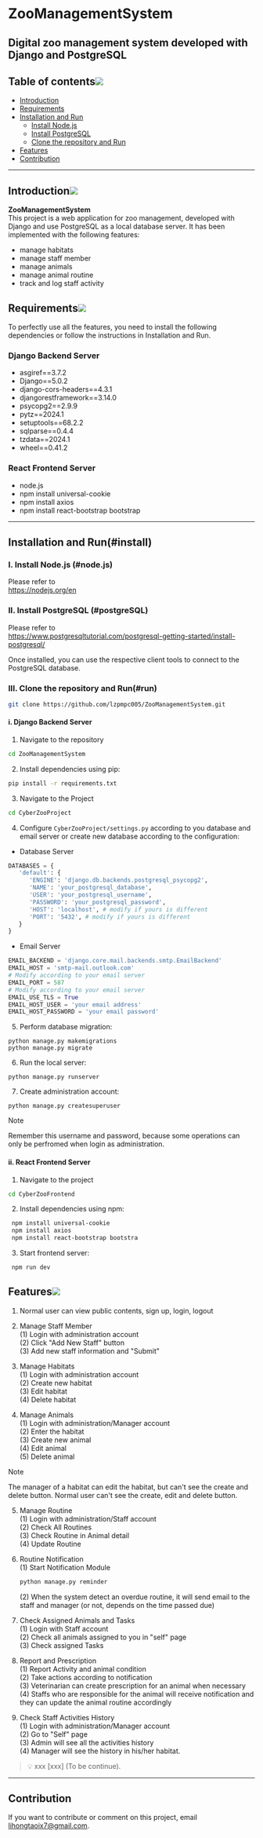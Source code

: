# ZooManagementSystem

Digital zoo management system developed with Django and PostgreSQL
---

## Table of contents[![](https://raw.githubusercontent.com/aregtech/areg-sdk/master/docs/img/pin.svg)](#table-of-contents)
- [Introduction](#introduction)
- [Requirements](#requirements)
- [Installation and Run](#install)
  - [Install Node.js](#node.js)
  - [Install PostgreSQL](#postgreSQL)
  - [Clone the repository and Run](#run)
- [Features](#Features)
- [Contribution](#Contribution)

---

<!-- markdownlint-disable -->

## Introduction[![](https://raw.githubusercontent.com/aregtech/areg-sdk/master/docs/img/pin.svg)](#introduction)

**ZooManagementSystem**   
This project is a web application for zoo management, developed with Django and use PostgreSQL as a local database server. It has been implemented with the following features:
- manage habitats
- manage staff member
- manage animals
- manage animal routine
- track and log staff activity


## Requirements[![](https://raw.githubusercontent.com/aregtech/areg-sdk/master/docs/img/pin.svg)](#requirements)
 
 To perfectly use all the features, you need to install the following dependencies or follow the instructions in Installation and Run.
 ### Django Backend Server
 - asgiref==3.7.2
 - Django==5.0.2
 - django-cors-headers==4.3.1
 - djangorestframework==3.14.0
 - psycopg2==2.9.9
 - pytz==2024.1
 - setuptools==68.2.2
 - sqlparse==0.4.4
 - tzdata==2024.1
 - wheel==0.41.2

 ### React Frontend Server
 - node.js
 - npm install universal-cookie
 - npm install axios
 - npm install react-bootstrap bootstrap

---

## Installation and Run(#install)

### I. Install Node.js (#node.js)

Please refer to   
 https://nodejs.org/en

### II. Install PostgreSQL (#postgreSQL)

Please refer to   
 https://www.postgresqltutorial.com/postgresql-getting-started/install-postgresql/

Once installed, you can use the respective client tools to connect to the PostgreSQL database.


### III. Clone the repository and Run(#run)

```bash
git clone https://github.com/lzpmpc005/ZooManagementSystem.git
```
#### i. Django Backend Server
1. Navigate to the repository
```bash
cd ZooManagementSystem
```
2. Install dependencies using pip:
```bash
pip install -r requirements.txt
```
3. Navigate to the Project
```bash
cd CyberZooProject
```
4. Configure `CyberZooProject/settings.py` according to you database and email server or create new database according to the configuration:
- Database Server
```python
DATABASES = {
   'default': {
      'ENGINE': 'django.db.backends.postgresql_psycopg2',
      'NAME': 'your_postgresql_database',
      'USER': 'your_postgresql_username',
      'PASSWORD': 'your_postgresql_password',
      'HOST': 'localhost', # modify if yours is different
      'PORT': '5432', # modify if yours is different
   }
}
```

- Email Server
```python
EMAIL_BACKEND = 'django.core.mail.backends.smtp.EmailBackend'
EMAIL_HOST = 'smtp-mail.outlook.com'    
# Modify according to your email server
EMAIL_PORT = 587     
# Modify according to your email server
EMAIL_USE_TLS = True 
EMAIL_HOST_USER = 'your email address' 
EMAIL_HOST_PASSWORD = 'your email password' 
```

5. Perform database migration:
```
python manage.py makemigrations
python manage.py migrate
```
6. Run the local server:
```
python manage.py runserver
```

7. Create administration account:
```
python manage.py createsuperuser
```
> [!NOTE]
> Remember this username and password, because some operations can only be perfromed when login as administration.

#### ii. React Frontend Server

1. Navigate to the project
```bash
cd CyberZooFrontend
```
2. Install dependencies using npm:
```bash
 npm install universal-cookie
 npm install axios
 npm install react-bootstrap bootstra
```

3. Start frontend server:
```bash
 npm run dev
```

## Features[![](https://raw.githubusercontent.com/aregtech/areg-sdk/master/docs/img/pin.svg)](#Features)
1. Normal user can view public contents, sign up, login, logout

2. Manage Staff Member   
(1) Login with administration account   
(2) Click "Add New Staff" button   
(3) Add new staff information and "Submit"   

3. Manage Habitats  
(1) Login with administration account  
(2) Create new habitat  
(3) Edit habitat  
(4) Delete habitat

4. Manage Animals  
(1) Login with administration/Manager account  
(2) Enter the habitat    
(3) Create new animal      
(4) Edit animal    
(5) Delete animal   

> [!NOTE]
> The manager of a habitat can edit the habitat, but can't see the create and delete button.   Normal user can't see the create, edit and delete button.

5. Manage Routine  
(1) Login with administration/Staff account  
(2) Check All Routines    
(3) Check Routine in Animal detail      
(4) Update Routine   

6. Routine Notification   
   (1) Start Notification Module
   ```bash
   python manage.py reminder
   ``` 
   (2) When the system detect an overdue routine, it will send email to the staff and manager (or not, depends on the time passed due)

7. Check Assigned Animals and Tasks  
(1) Login with Staff account   
(2) Check all animals assigned to you in "self" page   
(3) Check assigned Tasks      

8. Report and Prescription  
(1) Report Activity and animal condition   
(2) Take actions according to notification   
(3) Veterinarian can create prescription for an animal when necessary   
(4) Staffs who are responsible for the animal will receive notification and they can update the animal routine accordingly   

9. Check Staff Activities History  
(1) Login with administration/Manager account   
(2) Go to "Self" page   
(3) Admin will see all the activities history   
(4) Manager will see the history in his/her habitat.   


> 💡 xxx [xxx] (To be continue). 

---
 ## Contribution
 
If you want to contribute or comment on this project, email lihongtaoix7@gmail.com.